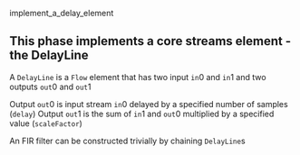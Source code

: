 implement_a_delay_element

## This phase implements a core streams element - the DelayLine

A `DelayLine` is a `Flow` element that has two input `in`0 and `in`1 and two outputs `out`0 and `out`1

Output `out`0 is input stream `in`0 delayed by a specified number of samples (`delay`)
Output `out`1 is the sum of `in`1 and `out`0 multiplied by a specified value (`scaleFactor`)

An FIR filter can be constructed trivially by chaining `DelayLine`s